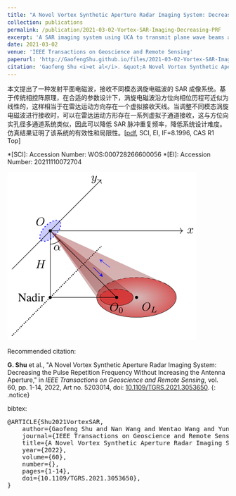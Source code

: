 ```yaml
---
title: "A Novel Vortex Synthetic Aperture Radar Imaging System: Decreasing the Pulse Repetition Frequency Without Increasing the Antenna Aperture"
collection: publications
permalink: /publication/2021-03-02-Vortex-SAR-Imaging-Decreasing-PRF
excerpt: 'A SAR imaging system using UCA to transmit plane wave beams and receive OAM beams to decrease the PRF without increasing the antenna aperture.'
date: 2021-03-02
venue: 'IEEE Transactions on Geoscience and Remote Sensing'
paperurl: 'http://GaofengShu.github.io/files/2021-03-02-Vortex-SAR-Imaging-Decreasing-PRF.pdf'
citation: 'Gaofeng Shu <i>et al</i>. &quot;A Novel Vortex Synthetic Aperture Radar Imaging System: Decreasing the Pulse Repetition Frequency Without Increasing the Antenna Aperture&quot; <i>IEEE Transactions on Geoscience and Remote Sensing</i>. 2022, 60, Art no. 5203014.'
---
```

本文提出了一种发射平面电磁波，接收不同模态涡旋电磁波的 SAR 成像系统。基于传统相控阵原理，在合适的参数设计下，涡旋电磁波沿方位向相位历程可近似为线性的，这样相当于在雷达运动方向存在一个虚拟接收天线。当调整不同模态涡旋电磁波进行接收时，可以在雷达运动方形存在一系列虚拟子通道接收，这与方位向实孔径多通道系统类似，因此可以降低 SAR 脉冲重复频率，降低系统设计难度。仿真结果证明了该系统的有效性和局限性。\[[pdf](http://GaofengShu.github.io/files/2021-03-02-Vortex-SAR-Imaging-Decreasing-PRF.pdf), SCI, EI, IF=8.1996, CAS R1 Top\]

*[SCI]: Accession Number: WOS:000728266600056
*[EI]: Accession Number: 20211110072704


<img src='/images/pubsImages/OAMRadarBeamTRScheme.png'>

Recommended citation:

**G. Shu** et al., "A Novel Vortex Synthetic Aperture Radar Imaging System: Decreasing the Pulse Repetition Frequency Without Increasing the Antenna Aperture," in *IEEE Transactions on Geoscience and Remote Sensing*, vol. 60, pp. 1-14, 2022, Art no. 5203014, doi: [10.1109/TGRS.2021.3053650](https://doi.org/10.1109/TGRS.2021.3053650).
{: .notice}

bibtex: 
<pre>
@ARTICLE{Shu2021VortexSAR,
	author={Gaofeng Shu and Nan Wang and Wentao Wang and Yunkai Deng and Yongwei Zhang and Heng Zhang and Ning Li and Robert Wang},
	journal={IEEE Transactions on Geoscience and Remote Sensing},
	title={A Novel Vortex Synthetic Aperture Radar Imaging System: Decreasing the Pulse Repetition Frequency Without Increasing the Antenna Aperture},
	year={2022},
	volume={60},
	number={},
	pages={1-14},
	doi={10.1109/TGRS.2021.3053650},
}
</pre>
